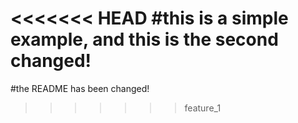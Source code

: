 <<<<<<< HEAD
#this is a simple example, and this is the second changed!
=======
#the README has been changed!
>>>>>>> feature_1
